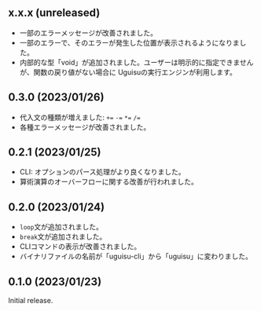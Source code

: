 <!--
## x.x.x (unreleased)

-->

## x.x.x (unreleased)

- 一部のエラーメッセージが改善されました。
- 一部のエラーで、そのエラーが発生した位置が表示されるようになりました。
- 内部的な型「void」が追加されました。ユーザーは明示的に指定できませんが、関数の戻り値がない場合に
  Uguisuの実行エンジンが利用します。

## 0.3.0 (2023/01/26)

- 代入文の種類が増えました: `+=` `-=` `*=` `/=`
- 各種エラーメッセージが改善されました。

## 0.2.1 (2023/01/25)

- CLI: オプションのパース処理がより良くなりました。
- 算術演算のオーバーフローに関する改善が行われました。

## 0.2.0 (2023/01/24)

- `loop`文が追加されました。
- `break`文が追加されました。
- CLIコマンドの表示が改善されました。
- バイナリファイルの名前が「uguisu-cli」から「uguisu」に変わりました。

## 0.1.0 (2023/01/23)

Initial release.
